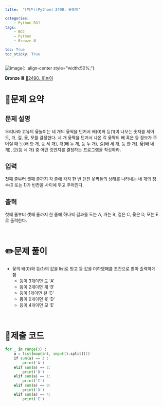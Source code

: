 ```yaml
---
title:  "[백준][Python] 2490. 윷놀이" 

categories: 
    - Python_BOJ
tags: 
    - BOJ
    - Python
    - Bronze Ⅲ

toc: True
toc_sticky: True
---
```

![image](https://github.com/user-attachments/assets/32319fe8-99e9-4031-b5d1-9f1909b510dc){: .align-center style="width:50%;"}

**Bronze Ⅲ** 
[🔗2490. 윷놀이]('https://www.acmicpc.net/problem/2490')

# 📝문제 요약
## 문제 설명
우리나라 고유의 윷놀이는 네 개의 윷짝을 던져서 배(0)와 등(1)이 나오는 숫자를 세어 도, 개, 걸, 윷, 모를 결정한다. 네 개 윷짝을 던져서 나온 각 윷짝의 배 혹은 등 정보가 주어질 때 도(배 한 개, 등 세 개), 개(배 두 개, 등 두 개), 걸(배 세 개, 등 한 개), 윷(배 네 개), 모(등 네 개) 중 어떤 것인지를 결정하는 프로그램을 작성하라.

## 입력
첫째 줄부터 셋째 줄까지 각 줄에 각각 한 번 던진 윷짝들의 상태를 나타내는 네 개의 정수(0 또는 1)가 빈칸을 사이에 두고 주어진다.

## 출력
첫째 줄부터 셋째 줄까지 한 줄에 하나씩 결과를 도는 A, 개는 B, 걸은 C, 윷은 D, 모는 E로 출력한다.


<br>

# ✏️문제 풀이
- 윷의 배(0)와 등(1)의 값을 list로 받고 등 값을 더하였때를 조건으로 받아 출력하게 함
    - 등이 3개이면 도 ‘A’
    - 등이 2개이면 개 ‘B’
    - 등이 1개이면 걸 ‘C’
    - 등이 0개이면 윷 ‘D’
    - 등이 4개이면 모 ‘E’

<br>

# 💯제출 코드
```python
for _ in range(3) :
    a = list(map(int, input().split()))
    if sum(a) == 3 :
        print('A')
    elif sum(a) == 2:
        print('B')
    elif sum(a) == 1:
        print('C')
    elif sum(a) == 0:
        print('D')
    elif sum(a) == 4:
        print('E')
```